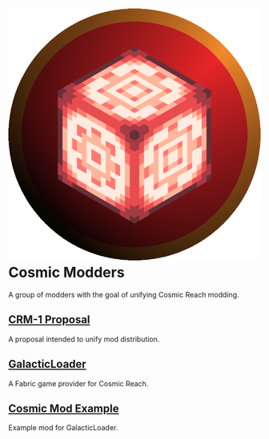 # ![CRModders Logo](https://github.com/CRModders/.github/blob/main/profile/crmodders.png?raw=true) Cosmic Modders

A group of modders with the goal of unifying Cosmic Reach modding.

## [CRM-1 Proposal](https://github.com/CRModders/CRM-1)
A proposal intended to unify mod distribution.

## [GalacticLoader](https://github.com/GalacticLoader/GalacticLoader)
A Fabric game provider for Cosmic Reach.

## [Cosmic Mod Example](https://github.com/GalacticLoader/CosmicModExample)
Example mod for GalacticLoader.
